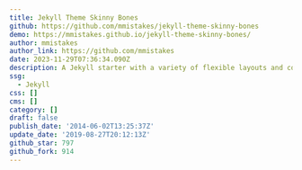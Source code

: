 ```yaml
---
title: Jekyll Theme Skinny Bones
github: https://github.com/mmistakes/jekyll-theme-skinny-bones
demo: https://mmistakes.github.io/jekyll-theme-skinny-bones/
author: mmistakes
author_link: https://github.com/mmistakes
date: 2023-11-29T07:36:34.090Z
description: A Jekyll starter with a variety of flexible layouts and components.
ssg:
  - Jekyll
css: []
cms: []
category: []
draft: false
publish_date: '2014-06-02T13:25:37Z'
update_date: '2019-08-27T20:12:13Z'
github_star: 797
github_fork: 914
---
```

